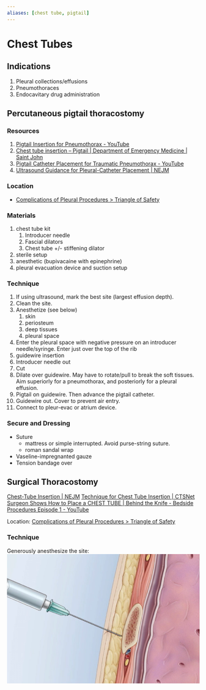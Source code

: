 ```yaml
---
aliases: [chest tube, pigtail]
---
```

# Chest Tubes
## Indications
1. Pleural collections/effusions
2. Pneumothoraces
3. Endocavitary drug administration

## Percutaneous pigtail thoracostomy
### Resources
1. [Pigtail Insertion for Pneumothorax - YouTube](https://www.youtube.com/watch?v=FDxZyR9abAs)
2. [Chest tube insertion – Pigtail | Department of Emergency Medicine | Saint John](https://sjrhem.ca/chest-tube-insertion-pigtail/)
3. [Pigtail Catheter Placement for Traumatic Pneumothorax - YouTube](https://www.youtube.com/watch?v=ExAKcElqCDo)
4. [Ultrasound Guidance for Pleural-Catheter Placement | NEJM](https://www-nejm-org.libaccess.lib.mcmaster.ca/doi/full/10.1056/NEJMvcm1102920)

### Location
- [Complications of Pleural Procedures > Triangle of Safety](Complications%20of%20Pleural%20Procedures#Triangle%20of%20Safety)

### Materials
1. chest tube kit
	1. Introducer needle
	2. Fascial dilators
	3. Chest tube +/- stiffening dilator
2. sterile setup
3. anesthetic (bupivacaine with epinephrine)
4. pleural evacuation device and suction setup

### Technique
1. If using ultrasound, mark the best site (largest effusion depth).
2. Clean the site.
3. Anesthetize (see below)
	1. skin 
	2. periosteum
	3. deep tissues
	4. pleural space
4. Enter the pleural space with negative pressure on an introducer needle/syringe. Enter just over the top of the rib
5. guidewire insertion
6. Introducer needle out
7. Cut
8. Dilate over guidewire. May have to rotate/pull to break the soft tissues. Aim superiorly for a pneumothorax, and posteriorly for a pleural effusion.
9. Pigtail on guidewire. Then advance the pigtail catheter.
10. Guidewire out. Cover to prevent air entry.
11. Connect to pleur-evac or atrium device.

### Secure and Dressing
- Suture
	- mattress or simple interrupted. Avoid purse-string suture.
	- roman sandal wrap
- Vaseline-impregnanted gauze
- Tension bandage over

## Surgical Thoracostomy
[Chest-Tube Insertion | NEJM](https://www-nejm-org.libaccess.lib.mcmaster.ca/doi/full/10.1056/nejmvcm071974)
[Technique for Chest Tube Insertion | CTSNet](https://www.ctsnet.org/article/technique-chest-tube-insertion)
[Surgeon Shows How to Place a CHEST TUBE | Behind the Knife - Bedside Procedures Episode 1 - YouTube](https://www.youtube.com/watch?v=o5HuiD51Su0)

Location: [Complications of Pleural Procedures > Triangle of Safety](Complications%20of%20Pleural%20Procedures#Triangle%20of%20Safety)

### Technique
Generously anesthesize the site:
![](_attachments/Pasted%20image%2020221121001912.png)
